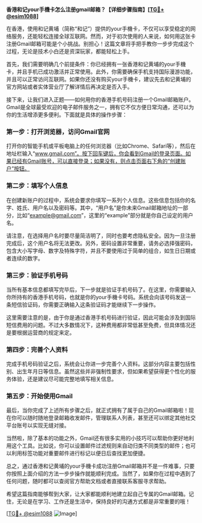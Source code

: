 **香港和记your手機卡怎么注册gmail邮箱？【详细步骤指南】[[TG💪+ @esim1088](https://t.me/s/esim1088)]**

在香港，使用和记黄埔（简称“和记”）提供的your手機卡，不仅可以享受稳定的网络服务，还能轻松连接全球互联网。然而，对于初次使用的人来说，如何用这张卡注册Gmail邮箱可能是个小挑战。别担心！这篇文章将手把手教你一步步完成这个过程，无论是技术小白还是资深玩家，都能轻松上手。

首先，我们需要明确几个前提条件：你已经拥有一张香港和记黄埔的your手機卡，并且手机已成功激活并正常使用。此外，你需要确保手机支持国际漫游功能，并且可以正常访问互联网。如果你还没有购买your手機卡，建议先去和记黄埔的官方网站或者实体营业厅了解详情后再决定是否入手。

接下来，让我们进入正题——如何用你的香港手机号码注册一个Gmail邮箱账户。Gmail是全球最受欢迎的电子邮件服务之一，拥有它不仅方便日常沟通，还可以为你的生活增添更多便利。下面就是具体的操作步骤：

### 第一步：打开浏览器，访问Gmail官网

打开你的智能手机或平板电脑上的任何浏览器（比如Chrome、Safari等），然后在地址栏输入“www.gmail.com”。按下回车键后，你会看到Gmail的登录页面。如果已经有Gmail账号，可以直接登录；如果没有，则点击页面右下角的“创建账户”按钮。

### 第二步：填写个人信息

在创建新账户的过程中，系统会要求你填写一系列个人信息。这些信息包括你的名字、姓氏、用户名以及密码等。其中，“用户名”是你未来Gmail邮箱地址的一部分，比如“example@gmail.com”，这里的“example”部分就是你自己设定的用户名。

请注意，在选择用户名时要尽量简洁明了，同时也要考虑隐私安全。因为一旦注册完成后，这个用户名将无法更改。另外，密码设置非常重要，请务必选择强密码，包含大小写字母、数字及特殊字符，并且不要使用过于简单的组合，如生日日期或者连续的数字。

### 第三步：验证手机号码

当所有基本信息都填写完毕后，下一步就是验证手机号码了。在这里，你需要输入你所持有的香港手机号码，也就是你的your手機卡号码。系统会向该号码发送一条短信验证码，你需要正确输入这条验证码才能继续下一步操作。

这里需要注意的是，由于你是通过香港手机号码进行验证，因此可能会涉及到国际短信费用的问题。不过大多数情况下，这种费用都非常低甚至免费，但具体情况还是要根据运营商的规定来定。

### 第四步：完善个人资料

完成手机号码验证之后，系统会让你进一步完善个人资料。这部分内容主要包括性别、出生年月日等信息。虽然这些并非强制性要求，但如果希望获得更个性化的服务体验，还是建议尽可能完整地填写相关信息。

### 第五步：开始使用Gmail

最后，当你完成了上述所有步骤之后，就正式拥有了属于自己的Gmail邮箱啦！现在你可以随时随地登录邮箱收发邮件，管理联系人列表，甚至还可以绑定其他社交平台账号以实现无缝对接。

当然啦，除了基本的功能之外，Gmail还有很多实用的小技巧可以帮助你更好地利用这个工具。比如说，你可以设置邮件过滤规则来自动归类不同类型的邮件；也可以利用标签功能对重要邮件进行标记以便日后查找更加便捷。

总之，通过香港和记黄埔的your手機卡成功注册Gmail邮箱并不是一件难事，只要你按照上面介绍的方法一步步操作就能顺利完成。当然了，如果你在过程中遇到了任何问题，随时都可以查阅官方帮助文档或者直接联系客服寻求帮助。

希望这篇指南能够帮到大家，让大家都能顺利地建立起自己专属的Gmail邮箱。记住，无论是在学习、工作还是生活中，保持良好的沟通方式都是非常重要的哦！

[[TG💪+ @esim1088](https://t.me/s/esim1088) ![Image](https://i.postimg.cc/4NQfJmqS/Snipaste-2025-05-13-00-14-12.png)]